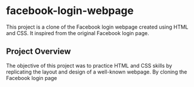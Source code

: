 # facebook-login-webpage

This project is a clone of the Facebook login webpage created using HTML and CSS. It inspired from  the original Facebook login page.

## Project Overview
The objective of this project was to practice HTML and CSS skills by replicating the layout and design of a well-known webpage. By cloning the Facebook login page

